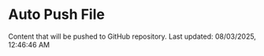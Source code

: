 # Auto Push File

Content that will be pushed to GitHub repository.
Last updated: 08/03/2025, 12:46:46 AM